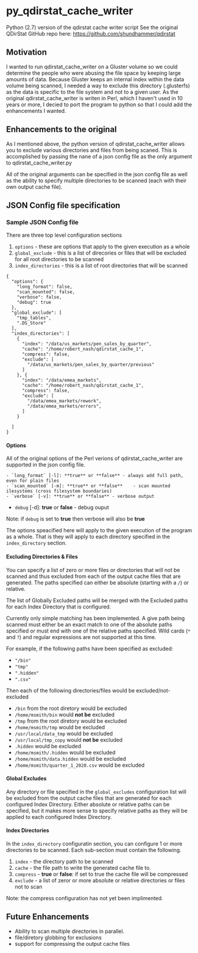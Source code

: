 # py_qdirstat_cache_writer
 Python (2.7) version of the qdirstat cache writer script
 See the original QDirStat GitHub repo here:
 https://github.com/shundhammer/qdirstat
 
## Motivation
 I wanted to run qdirstat_cache_writer on a Gluster volume so we could determine the people 
 who were abusing the file space by keeping large amounts of data. Because Gluster 
 keeps an internal index within the data volume being scanned, I needed a way to exclude this
 directory (.glusterfs) as the data is specific to the file system and not to a given user. 
 As the original qdirstat_cache_writer is writen in Perl, which I haven't used in 10 years 
 or more, I decied to port the program to python so that I could add the enhancements I
 wanted.
 
## Enhancements to the original
 As I mentioned above, the python version of qdirstat_cache_writer allows you to exclude various
 directories and files from being scaned. This is accomplished by passing the nane of a json
 config file as the only argument to qdirstat_cache_writer.py
 
 All of the original arguments can be specified in the json config file as well as the ability
 to specify multiple directories to be scanned (each with their own output cache file).
 
## JSON Config file specification

### Sample JSON Config file
 There are three top level configuration sections
 1. `options` - these are options that apply to the given execution as a whole
 2. `global_exclude` - this is a list of direcories or files that will be excluded for all root directories to be scanned
 3. `index_directories` - this is a list of root directories that will be scanned
```
{
  "options": {
    "long_format": false,
    "scan_mounted": false,
    "verbose": false,
    "debug": true
  },
  "global_exclude": [
    "tmp_tables",
    ".DS_Store"
  ],
  "index_directories": [
    {
      "index": "/data/us_markets/pen_sales_by_quarter",
      "cache": "/home/robert_nash/qdirstat_cache_1",
      "compress": false,
      "exclude": [
        "/data/us_markets/pen_sales_by_quarter/previous"
      ]
    }, {
      "index": "/data/emea_markets",
      "cache": "/home/robert_nash/qdirstat_cache_1",
      "compress": false,
      "exclude": [
        "/data/emea_markets/rework",
        "/data/emea_markets/errors",
      ]
    }

  ]
}
```

#### Options
 All of the original options of the Perl verions of qdirstat_cache_writer are supported
 in the json config file. 
 
	- `long_format` [-l]: **true** or **false** - always add full path, even for plain files
	- `scan_mounted` [-m]: **true** or **false**	- scan mounted ilesystems (cross filesystem boundaries)
	- `verbose` [-v]: **true** or **false**	- verbose output
 - `debug` [-d]: **true** or **false**	- debug ouput
 
 Note: if `debug` is set to **true** then verbose will also be **true**
 
 The options speacified here will apply to the given execution of the program as a whole. That is 
 they will apply to each directory specified in the `index_directory` section.

#### Excluding Directories & Files
 You can specify a list of zero or more files or directories that will not be scanned and thus excluded 
 from each of the output cache files that are generated. The paths specified can either be absolute 
 (starting with a `/`) or relative.
 
 The list of Globally Excluded paths will be merged with the Excluded paths for each Index Directory
 that is configured.
 
 Currently only simple matching has been implemented. A give path being scanned must either be an exact 
 match to one of the absolute paths specified or must end with one of the relative paths specified. Wild
 cards (`*` and `?`) and regular expressions are not supported at this time.
 
 For example, if the following paths have been specified as excluded:
 - `"/bin"`
 - `"tmp"`
 - `".hidden"`
 - `".csv"`
 
 Then each of the following directories/files would be excluded/not-excluded
 - `/bin` from the root diretory would be excluded
 - `/home/msmith/bin` would **not be** excluded
 - `/tmp` from the root diretory would be excluded
 - `/home/msmith/tmp` would be excluded
 - `/usr/local/data_tmp` would be excluded
 - `/usr/local/tmp_copy` would  **not be** excluded
 - `.hidden` would be excluded
 - `/home/msmith/.hidden` would be excluded
 - `/home/msmith/data.hidden` would be excluded
 - `/home/msmith/quarter_1_2020.csv` would be excluded
 
#### Global Excludes
 Any directory or file specified in the `global_excludes` configuration list will be excluded from 
 the output cache files that are generated for each configured Index Directory. Either absolute or
 relative paths can be specified, but it makes more sense to specify relative paths as they will be
 applied to each configured Index Directory.

#### Index Directories
 In the `index_directory` configuratin section, you can configure 1 or more directories to be scanned.
 Each sub-section must contain the following.
 1. `index` - the directory path to be scanned
 2. `cache` - the file path to write the generated cache file to.
 3. `compress` - **true** or **false**: if set to true the cache file will be compressed
 4. `exclude` - a list of zeror or more absolute or relative directories or files not to scan
 
 Note: the compress configuration has not yet been implimented.
 
## Future Enhancements
 - Ability to scan multiple directories in parallel.
 - file/diretory globbing for exclusions
 - support for compressing the output cache files
